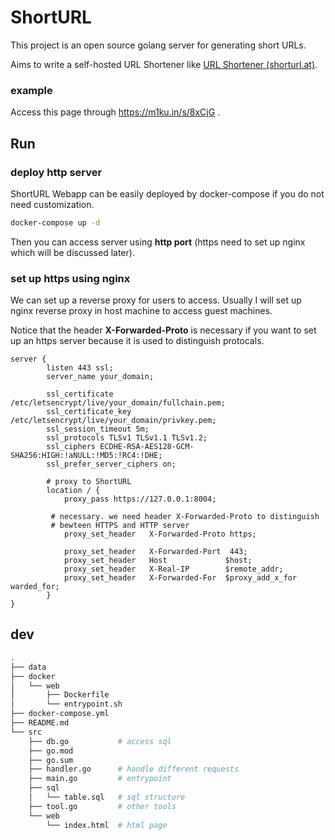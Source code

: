 # ShortURL

This project is an open source golang server for generating short URLs.

Aims to write a self-hosted URL Shortener like [URL Shortener (shorturl.at)](https://www.shorturl.at/).

### example

Access this page through https://m1ku.in/s/8xCjG .

## Run

### deploy http server

ShortURL Webapp can be easily deployed by docker-compose if you do not need customization.

```bash
docker-compose up -d
```

Then you can access server using **http port** (https need to set up nginx which will be discussed later).

### set up https using nginx

We can set up a reverse proxy for users to access. Usually I will set up nginx reverse proxy in host machine to access guest machines.

Notice that the header **X-Forwarded-Proto** is necessary if you want to set up an https server because it is used to distinguish protocals.

```nginx
server {
        listen 443 ssl;
        server_name your_domain;

        ssl_certificate /etc/letsencrypt/live/your_domain/fullchain.pem;
        ssl_certificate_key /etc/letsencrypt/live/your_domain/privkey.pem;
        ssl_session_timeout 5m;
        ssl_protocols TLSv1 TLSv1.1 TLSv1.2;
        ssl_ciphers ECDHE-RSA-AES128-GCM-SHA256:HIGH:!aNULL:!MD5:!RC4:!DHE;
        ssl_prefer_server_ciphers on;

        # proxy to ShortURL
        location / {
            proxy_pass https://127.0.0.1:8004;

         # necessary. we need header X-Forwarded-Proto to distinguish 
         # bewteen HTTPS and HTTP server
            proxy_set_header   X-Forwarded-Proto https;

            proxy_set_header   X-Forwarded-Port  443;
            proxy_set_header   Host             $host;
            proxy_set_header   X-Real-IP        $remote_addr;
            proxy_set_header   X-Forwarded-For  $proxy_add_x_for
warded_for;
        }
}
```

## dev

```bash
.
├── data
├── docker
│   └── web
│       ├── Dockerfile
│       └── entrypoint.sh
├── docker-compose.yml
├── README.md
└── src
    ├── db.go           # access sql
    ├── go.mod
    ├── go.sum
    ├── handler.go      # handle different requests
    ├── main.go         # entrypoint
    ├── sql
    │   └── table.sql   # sql structure
    ├── tool.go         # other tools
    └── web
        └── index.html  # html page
```


